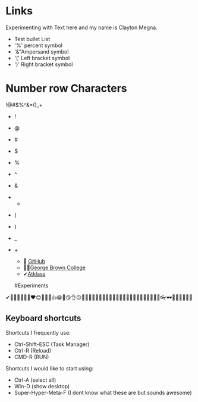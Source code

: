# Links

Experimenting with Text here and my name is Clayton Megna.


* Test bullet List
* '%' percent symbol
* '&"Ampersand symbol
* '(' Left bracket symbol
* ')' Right bracket symbol

# Number row Characters
!@#$%^&*()_+
* !
* @
* \#
* $
* %
* ^
* &
* *
* (
* )
* _
* \+

  * 💾 [GitHub](https://github.com)
  * 👨‍🎓[George Brown College](https://www.georgebrown.ca)
  * ✔[Atklass](https://atklass.com)

  #Experiments

✔👨‍🎓💾😊😂🤣❤😍🤦‍♀️🙌👍😁💕😘👌😒🤦‍♂️🤷‍♀️🐱‍👤🐱‍🏍🐱‍💻🐱‍🐉🐱‍👓🐱‍🚀👀🎂🎉🌹💋👏✨👓🕶🦺🥽🥼🧥👔👕

## Keyboard shortcuts
Shortcuts I frequently use: 
- Ctrl-Shift-ESC (Task Manager)
- Ctrl-R (Reload)
- CMD-R (RUN)

Shortcuts I would like to start using: 
- Ctrl-A (select all)
- Win-D (show desktop)
- Super-Hyper-Meta-F (I dont know what these are but sounds awesome)
